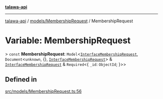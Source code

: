 [**talawa-api**](../../../README.md)

***

[talawa-api](../../../modules.md) / [models/MembershipRequest](../README.md) / MembershipRequest

# Variable: MembershipRequest

\> `const` **MembershipRequest**: `Model`\<[`InterfaceMembershipRequest`](../interfaces/InterfaceMembershipRequest.md), `Document`\<`unknown`, \{\}, [`InterfaceMembershipRequest`](../interfaces/InterfaceMembershipRequest.md)\> & [`InterfaceMembershipRequest`](../interfaces/InterfaceMembershipRequest.md) & `Required`\<\{ `_id`: `ObjectId`; \}\>\>

## Defined in

[src/models/MembershipRequest.ts:56](https://github.com/PalisadoesFoundation/talawa-api/blob/5c5b29a0ea487bda8306089fe128f43f3be29f94/src/models/MembershipRequest.ts#L56)
